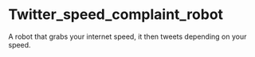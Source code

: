 # Twitter_speed_complaint_robot
A robot that grabs your internet speed, it then tweets depending on your speed.

